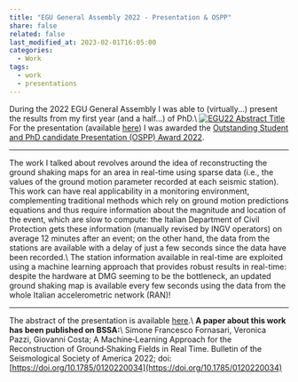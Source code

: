 ```yaml
---
title: "EGU General Assembly 2022 - Presentation & OSPP"
share: false
related: false
last_modified_at: 2023-02-01T16:05:00
categories:
  - Work
tags:
  - work
  - presentations
---
```


During the 2022 EGU General Assembly I was able to (virtually...) present the results from my first year (and a half...) of PhD.\\
<a href="https://doi.org/10.5194/egusphere-egu22-2673" rel="some text">![EGU22 Abstract Title](/assets/img/egu22.PNG "EGU22 Abstract Title")</a>
For the presentation (available [here](https://sffornasari.github.io/presentations/egu22/)) I was awarded the [Outstanding Student and PhD candidate Presentation (OSPP) Award 2022](https://www.egu.eu/awards-medals/ospp-award/2022/simone-francesco-fornasari/).

---

The work I talked about revolves around the idea of reconstructing the ground shaking maps for an area in real-time using sparse data (i.e., the values of the ground motion parameter recorded at each seismic station).
This work can have real applicability in a monitoring environment, complementing traditional methods which rely on ground motion predictions equations and thus require information about the magnitude and location of the event, which are slow to compute: the Italian Department of Civil Protection gets these information (manually revised by INGV operators) on average 12 minutes after an event; on the other hand, the data from the stations are available with a delay of just a few seconds since the data have been  recorded.\\
The station information available in real-time are exploited using a machine learning approach that provides robust results in real-time: despite the hardware at DMG seeming to be the bottleneck, an updated ground shaking map is available every few seconds using the data from the whole Italian accelerometric network (RAN)!

---

The abstract of the presentation  is available [here](https://doi.org/10.5194/egusphere-egu22-2673).\\
**A paper about this work has been published on BSSA:**\\
Simone Francesco Fornasari, Veronica Pazzi, Giovanni Costa; A Machine‐Learning Approach for the Reconstruction of Ground‐Shaking Fields in Real Time. Bulletin of the Seismological Society of America 2022; doi: [https://doi.org/10.1785/0120220034](https://doi.org/10.1785/0120220034)


